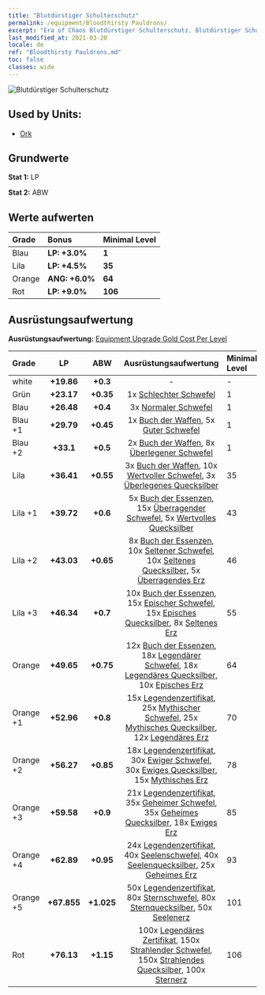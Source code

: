 ```yaml
---
title: "Blutdürstiger Schulterschutz"
permalink: /equipment/Bloodthirsty Pauldrons/
excerpt: "Era of Chaos Blutdürstiger Schulterschutz. Blutdürstiger Schulterschutz"
last_modified_at: 2021-03-20
locale: de
ref: "Bloodthirsty Pauldrons.md"
toc: false
classes: wide
---
```


  ![Blutdürstiger Schulterschutz](/images/e/e_4034.png)

## Used by Units:

* [Ork](/de/units/Orc/) 


## Grundwerte
 **Stat 1:** LP

 **Stat 2:** ABW

## Werte aufwerten

  |     Grade    |   Bonus | Minimal Level | 
  |:-------------|:--------|:--------------| 
  | Blau | **LP: +3.0%** | **1** | 
  | Lila | **LP: +4.5%** | **35** | 
  | Orange | **ANG: +6.0%** | **64** | 
  | Rot | **LP: +9.0%** | **106** | 


## Ausrüstungsaufwertung
 **Ausrüstungsaufwertung:** [Equipment Upgrade Gold Cost Per Level](/equipment/EquipmentUpgradeCostPerLevel/) 

  |          Grade      | LP | ABW | Ausrüstungsaufwertung | Minimal Level |
  |:--------------------|:---------:|:---------:|:----------------:|:--------------|
  | white | **+19.86** | **+0.3** | - | - |
  | Grün | **+23.17** | **+0.35** | 1x [Schlechter Schwefel](/de/Items/mat_3/) | 1 |
  | Blau | **+26.48** | **+0.4** | 3x [Normaler Schwefel](/de/Items/mat_9/) | 1 |
  | Blau +1 | **+29.79** | **+0.45** | 1x [Buch der Waffen](/de/Items/mat_18/), 5x [Guter Schwefel](/de/Items/mat_15/) | 1 |
  | Blau +2 | **+33.1** | **+0.5** | 2x [Buch der Waffen](/de/Items/mat_25/), 8x [Überlegener Schwefel](/de/Items/mat_22/) | 1 |
  | Lila | **+36.41** | **+0.55** | 3x [Buch der Waffen](/de/Items/mat_32/), 10x [Wertvoller Schwefel](/de/Items/mat_29/), 3x [Überlegenes Quecksilber](/de/Items/mat_21/) | 35 |
  | Lila +1 | **+39.72** | **+0.6** | 5x [Buch der Essenzen](/de/Items/mat_39/), 15x [Überragender Schwefel](/de/Items/mat_36/), 5x [Wertvolles Quecksilber](/de/Items/mat_28/) | 43 |
  | Lila +2 | **+43.03** | **+0.65** | 8x [Buch der Essenzen](/de/Items/mat_46/), 10x [Seltener Schwefel](/de/Items/mat_43/), 10x [Seltenes Quecksilber](/de/Items/mat_42/), 5x [Überragendes Erz](/de/Items/mat_33/) | 46 |
  | Lila +3 | **+46.34** | **+0.7** | 10x [Buch der Essenzen](/de/Items/mat_53/), 15x [Epischer Schwefel](/de/Items/mat_50/), 15x [Episches Quecksilber](/de/Items/mat_49/), 8x [Seltenes Erz](/de/Items/mat_40/) | 55 |
  | Orange | **+49.65** | **+0.75** | 12x [Buch der Essenzen](/de/Items/mat_60/), 18x [Legendärer Schwefel](/de/Items/mat_57/), 18x [Legendäres Quecksilber](/de/Items/mat_56/), 10x [Episches Erz](/de/Items/mat_47/) | 64 |
  | Orange +1 | **+52.96** | **+0.8** | 15x [Legendenzertifikat](/de/Items/mat_67/), 25x [Mythischer Schwefel](/de/Items/mat_64/), 25x [Mythisches Quecksilber](/de/Items/mat_63/), 12x [Legendäres Erz](/de/Items/mat_54/) | 70 |
  | Orange +2 | **+56.27** | **+0.85** | 18x [Legendenzertifikat](/de/Items/mat_74/), 30x [Ewiger Schwefel](/de/Items/mat_71/), 30x [Ewiges Quecksilber](/de/Items/mat_70/), 15x [Mythisches Erz](/de/Items/mat_61/) | 78 |
  | Orange +3 | **+59.58** | **+0.9** | 21x [Legendenzertifikat](/de/Items/mat_81/), 35x [Geheimer Schwefel](/de/Items/mat_78/), 35x [Geheimes Quecksilber](/de/Items/mat_77/), 18x [Ewiges Erz](/de/Items/mat_68/) | 85 |
  | Orange +4 | **+62.89** | **+0.95** | 24x [Legendenzertifikat](/de/Items/mat_88/), 40x [Seelenschwefel](/de/Items/mat_85/), 40x [Seelenquecksilber](/de/Items/mat_84/), 25x [Geheimes Erz](/de/Items/mat_75/) | 93 |
  | Orange +5 | **+67.855** | **+1.025** | 50x [Legendenzertifikat](/de/Items/mat_95/), 80x [Sternschwefel](/de/Items/mat_92/), 80x [Sternquecksilber](/de/Items/mat_91/), 50x [Seelenerz](/de/Items/mat_82/) | 101 |
  | Rot | **+76.13** | **+1.15** | 100x [Legendäres Zertifikat](/de/Items/mat_102/), 150x [Strahlender Schwefel](/de/Items/mat_99/), 150x [Strahlendes Quecksilber](/de/Items/mat_98/), 100x [Sternerz](/de/Items/mat_89/) | 106 |

